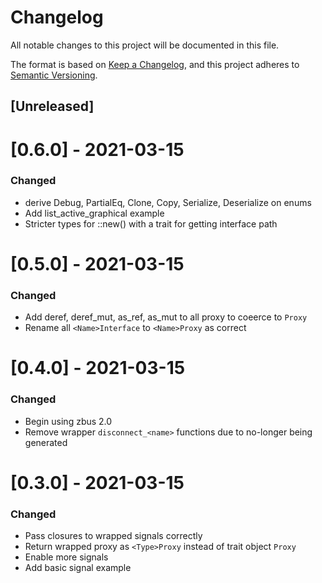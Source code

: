 # Changelog
All notable changes to this project will be documented in this file.

The format is based on [Keep a Changelog](https://keepachangelog.com/en/1.0.0/),
and this project adheres to [Semantic Versioning](https://semver.org/spec/v2.0.0.html).

## [Unreleased]

# [0.6.0] - 2021-03-15
### Changed
- derive Debug, PartialEq, Clone, Copy, Serialize, Deserialize on enums
- Add list_active_graphical example
- Stricter types for <Proxy>::new() with a trait for getting interface path

# [0.5.0] - 2021-03-15
### Changed
- Add deref, deref_mut, as_ref, as_mut to all proxy to coeerce to `Proxy`
- Rename all `<Name>Interface` to `<Name>Proxy` as correct

# [0.4.0] - 2021-03-15
### Changed
- Begin using zbus 2.0
- Remove wrapper `disconnect_<name>` functions due to no-longer being generated

# [0.3.0] - 2021-03-15
### Changed
- Pass closures to wrapped signals correctly
- Return wrapped proxy as `<Type>Proxy` instead of trait object `Proxy`
- Enable more signals
- Add basic signal example